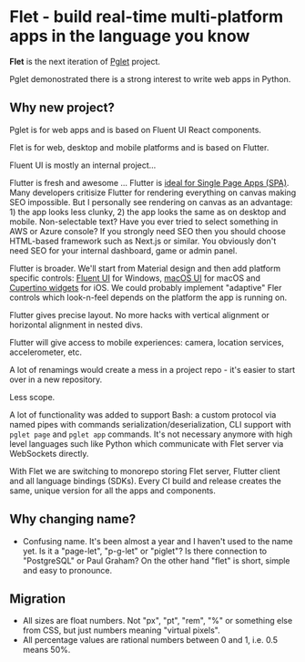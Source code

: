 # Flet - build real-time multi-platform apps in the language you know

__Flet__ is the next iteration of [Pglet](https://github.com/pglet/pglet) project.

Pglet demonostrated there is a strong interest to write web apps in Python.

## Why new project?

Pglet is for web apps and is based on Fluent UI React components.

Flet is for web, desktop and mobile platforms and is based on Flutter.

Fluent UI is mostly an internal project...

Flutter is fresh and awesome ... Flutter is [ideal for Single Page Apps (SPA)](https://docs.flutter.dev/development/platform-integration/web#what-scenarios-are-ideal-for-flutter-on-the-web). Many developers critisize Flutter for rendering everything on canvas making SEO impossible. But I personally see rendering on canvas as an advantage: 1) the app looks less clunky, 2) the app looks the same as on desktop and mobile. Non-selectable text? Have you ever tried to select something in AWS or Azure console? If you strongly need SEO then you should choose HTML-based framework such as Next.js or similar. You obviously don't need SEO for your internal dashboard, game or admin panel.

Flutter is broader. We'll start from Material design and then add platform specific controls: [Fluent UI](https://bdlukaa.github.io/fluent_ui/) for Windows, [macOS UI](https://pub.dev/packages/macos_ui#macoswindow) for macOS and [Cupertino widgets](https://docs.flutter.dev/development/ui/widgets/cupertino) for iOS. We could probably implement "adaptive" Fler controls which look-n-feel depends on the platform the app is running on.

Flutter gives precise layout. No more hacks with vertical alignment or horizontal alignment in nested divs.

Flutter will give access to mobile experiences: camera, location services, accelerometer, etc.

A lot of renamings would create a mess in a project repo - it's easier to start over in a new repository.

Less scope.

A lot of functionality was added to support Bash: a custom protocol via named pipes with commands serialization/deserialization, CLI support with `pglet page` and `pglet app` commands. It's not necessary anymore with high level languages such like Python which communicate with Flet server via WebSockets directly.

With Flet we are switching to monorepo storing Flet server, Flutter client and all language bindings (SDKs). Every CI build and release creates the same, unique version for all the apps and components.

## Why changing name?

* Confusing name. It's been almost a year and I haven't used to the name yet. Is it a "page-let", "p-g-let" or "piglet"? Is there connection to "PostgreSQL" or Paul Graham? On the other hand "flet" is short, simple and easy to pronounce.

## Migration

* All sizes are float numbers. Not "px", "pt", "rem", "%" or something else from CSS, but just numbers meaning "virtual pixels".
* All percentage values are rational numbers between 0 and 1, i.e. 0.5 means 50%.
